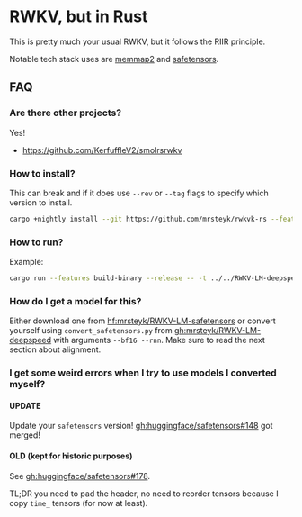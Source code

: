 # RWKV, but in Rust

This is pretty much your usual RWKV, but it follows the RIIR principle.

Notable tech stack uses are [memmap2](https://github.com/RazrFalcon/memmap2-rs) and [safetensors](https://github.com/huggingface/safetensors).

## FAQ

### Are there other projects?

Yes!

- <https://github.com/KerfuffleV2/smolrsrwkv>

### How to install?

This can break and if it does use `--rev` or `--tag` flags to specify which version to install.

```sh
cargo +nightly install --git https://github.com/mrsteyk/rwkvk-rs --features="build-binary"
```

### How to run?

Example:

```sh
cargo run --features build-binary --release -- -t ../../RWKV-LM-deepspeed/20B_tokenizer_openchatgpt.json -m ../../RWKV-LM-deepspeed/RWKV-v4neo/RWKV-4-Pile-430M-20220808-8066.rnn.bf16.safetensors "hi!"
```

### How do I get a model for this?

Either download one from [hf:mrsteyk/RWKV-LM-safetensors](https://huggingface.co/mrsteyk/RWKV-LM-safetensors/tree/main) or convert yourself using `convert_safetensors.py` from [gh:mrsteyk/RWKV-LM-deepspeed](https://github.com/mrsteyk/RWKV-LM-deepspeed) with arguments `--bf16 --rnn`. Make sure to read the next section about alignment.

### I get some weird errors when I try to use models I converted myself?

#### UPDATE

Update your `safetensors` version! [gh:huggingface/safetensors#148](https://github.com/huggingface/safetensors/pull/148) got merged!

#### OLD (kept for historic purposes)

See [gh:huggingface/safetensors#178](https://github.com/huggingface/safetensors/issues/178).

TL;DR you need to pad the header, no need to reorder tensors because I copy `time_` tensors (for now at least).
